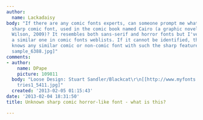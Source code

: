 ```yaml
---
author:
  name: Lackadaisy
body: "If there are any comic fonts experts, can someone prompt me what is this interesting
  sharp comic font, used in the comic book named Cairo (a graphic novel by G.Willow
  Wilson, 2009)? It resembles both sans-serif and horror fonts but I've never seen
  a similar one in comic fonts weblists. If it cannot be identified, then maybe someone
  knows any similar comic or non-comic font with such the sharp features? \r\n[img:sites/default/files/old-images/Speech
  sample_6388.jpg]"
comments:
- author:
    name: DPape
    picture: 109811
  body: "Loose Design: Stuart Sandler/Blackcat\r\n[[http://www.myfonts.com/fonts/sideshow/blackcat/]][img:sites/default/files/old-images/she
    tries1_5411.jpg]"
  created: '2013-02-05 01:15:43'
date: '2013-02-04 18:31:50'
title: Unknown sharp comic horror-like font - what is this?

---
```

